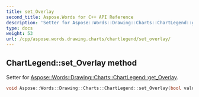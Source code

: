 ```yaml
---
title: set_Overlay
second_title: Aspose.Words for C++ API Reference
description: 'Setter for Aspose::Words::Drawing::Charts::ChartLegend::get_Overlay.'
type: docs
weight: 53
url: /cpp/aspose.words.drawing.charts/chartlegend/set_overlay/
---
```

## ChartLegend::set_Overlay method


Setter for [Aspose::Words::Drawing::Charts::ChartLegend::get_Overlay](../get_overlay/).

```cpp
void Aspose::Words::Drawing::Charts::ChartLegend::set_Overlay(bool value)
```


